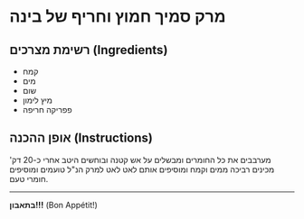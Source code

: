 # מרק סמיך חמוץ וחריף של בינה

## רשימת מצרכים (Ingredients)
- קמח
- מים
- שום
- מיץ לימון
- פפריקה חריפה
## אופן ההכנה (Instructions)
מערבבים את כל החומרים ומבשלים על אש קטנה ובוחשים היטב אחרי כ-20 דק' מכינים רביכה ממים וקמח ומוסיפים אותם לאט לאט למרק הנ"ל טועמים ומוסיפים חומרי טעם.


---
**בתאבון!!!** (Bon Appétit!)
